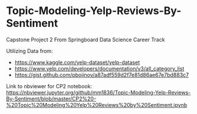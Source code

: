 # Topic-Modeling-Yelp-Reviews-By-Sentiment
Capstone Project 2
From Springboard Data Science Career Track

Utilizing Data from: 
- https://www.kaggle.com/yelp-dataset/yelp-dataset
- https://www.yelp.com/developers/documentation/v3/all_category_list
- https://gist.github.com/pbojinov/a87adf559d2f7e81d86ae67e7bd883c7


Link to nbviewer for CP2 notebook: https://nbviewer.jupyter.org/github/mm1836/Topic-Modeling-Yelp-Reviews-By-Sentiment/blob/master/CP2%20-%20Topic%20Modeling%20Yelp%20Reviews%20by%20Sentiment.ipynb
